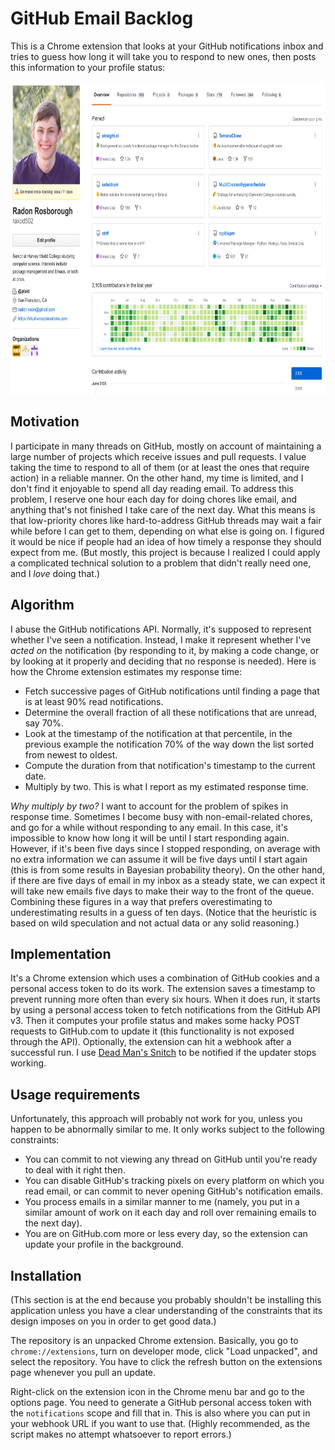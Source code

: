 # GitHub Email Backlog

This is a Chrome extension that looks at your GitHub notifications
inbox and tries to guess how long it will take you to respond to new
ones, then posts this information to your profile status:

<p align="center"> <img src="profile.png" alt="GitHub profile status
example" height="500"/> </p>

## Motivation

I participate in many threads on GitHub, mostly on account of
maintaining a large number of projects which receive issues and pull
requests. I value taking the time to respond to all of them (or at
least the ones that require action) in a reliable manner. On the other
hand, my time is limited, and I don't find it enjoyable to spend all
day reading email. To address this problem, I reserve one hour each
day for doing chores like email, and anything that's not finished I
take care of the next day. What this means is that low-priority chores
like hard-to-address GitHub threads may wait a fair while before I can
get to them, depending on what else is going on. I figured it would be
nice if people had an idea of how timely a response they should expect
from me. (But mostly, this project is because I realized I could apply
a complicated technical solution to a problem that didn't really need
one, and I *love* doing that.)

## Algorithm

I abuse the GitHub notifications API. Normally, it's supposed to
represent whether I've seen a notification. Instead, I make it
represent whether I've *acted on* the notification (by responding to
it, by making a code change, or by looking at it properly and deciding
that no response is needed). Here is how the Chrome extension
estimates my response time:

* Fetch successive pages of GitHub notifications until finding a page
  that is at least 90% read notifications.
* Determine the overall fraction of all these notifications that are
  unread, say 70%.
* Look at the timestamp of the notification at that percentile, in the
  previous example the notification 70% of the way down the list
  sorted from newest to oldest.
* Compute the duration from that notification's timestamp to the
  current date.
* Multiply by two. This is what I report as my estimated response time.

*Why multiply by two?* I want to account for the problem of spikes in
response time. Sometimes I become busy with non-email-related chores,
and go for a while without responding to any email. In this case, it's
impossible to know how long it will be until I start responding again.
However, if it's been five days since I stopped responding, on average
with no extra information we can assume it will be five days until I
start again (this is from some results in Bayesian probability
theory). On the other hand, if there are five days of email in my
inbox as a steady state, we can expect it will take new emails five
days to make their way to the front of the queue. Combining these
figures in a way that prefers overestimating to underestimating
results in a guess of ten days. (Notice that the heuristic is based on
wild speculation and not actual data or any solid reasoning.)

## Implementation

It's a Chrome extension which uses a combination of GitHub cookies and
a personal access token to do its work. The extension saves a
timestamp to prevent running more often than every six hours. When it
does run, it starts by using a personal access token to fetch
notifications from the GitHub API v3. Then it computes your profile
status and makes some hacky POST requests to GitHub.com to update it
(this functionality is not exposed through the API). Optionally, the
extension can hit a webhook after a successful run. I use [Dead Man's
Snitch](https://deadmanssnitch.com/) to be notified if the updater
stops working.

## Usage requirements

Unfortunately, this approach will probably not work for you, unless
you happen to be abnormally similar to me. It only works subject to
the following constraints:

* You can commit to not viewing any thread on GitHub until you're
  ready to deal with it right then.
* You can disable GitHub's tracking pixels on every platform on which
  you read email, or can commit to never opening GitHub's notification
  emails.
* You process emails in a similar manner to me (namely, you put in a
  similar amount of work on it each day and roll over remaining emails
  to the next day).
* You are on GitHub.com more or less every day, so the extension can
  update your profile in the background.

## Installation

(This section is at the end because you probably shouldn't be
installing this application unless you have a clear understanding of
the constraints that its design imposes on you in order to get good
data.)

The repository is an unpacked Chrome extension. Basically, you go to
`chrome://extensions`, turn on developer mode, click "Load unpacked",
and select the repository. You have to click the refresh button on the
extensions page whenever you pull an update.

Right-click on the extension icon in the Chrome menu bar and go to the
options page. You need to generate a GitHub personal access token with
the `notifications` scope and fill that in. This is also where you can
put in your webhook URL if you want to use that. (Highly recommended,
as the script makes no attempt whatsoever to report errors.)
